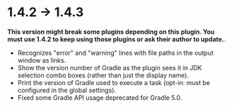 # 1.4.2 -> 1.4.3

**This version might break some plugins depending on this plugin. You must use 1.4.2 to keep using those plugins or ask their author to update.**.

- Recognizes "error" and "warning" lines with file paths in the output window as links.
- Show the version number of Gradle as the plugin sees it in JDK selection combo boxes (rather than just the display name).
- Print the version of Gradle used to execute a task (opt-in: must be configured in the global settings).
- Fixed some Gradle API usage deprecated for Gradle 5.0.
